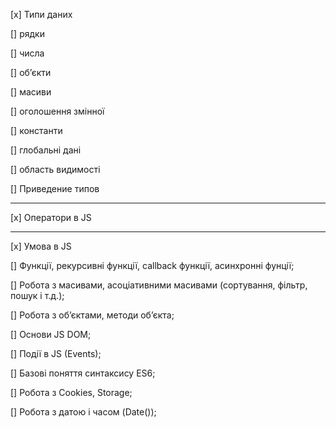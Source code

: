 [x] Типи даних 

[] рядки

[] числа

[] об’єкти

[] масиви

[] оголошення змінної

[] константи

[] глобальні дані

[] область видимості

[] Приведение типов
_________________________________

[x] Оператори в JS
_________________________________

[x] Умова в JS

[] Функції, рекурсивні функції, callback функції, асинхронні фунції;

[] Робота з масивами, асоціативними масивами (сортування, фільтр,
пошук і т.д.);

[] Робота з об’єктами, методи об’єкта;

[] Основи JS DOM;

[] Події в JS (Events);

[] Базові поняття синтаксису ES6;

[] Робота з Cookies, Storage;

[] Робота з датою і часом (Date());